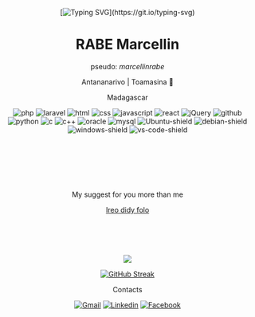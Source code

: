 
<div align="center" >
  
 [![Typing SVG](https://readme-typing-svg.herokuapp.com?font=&duration=4000&color=F7F000&center=true&vCenter=true&lines=Salama!;Hello!)](https://git.io/typing-svg)

  <h1>RABE Marcellin</h1>
  
  <p>pseudo: <i>marcellinrabe</i></p>
  
  <p>Antananarivo | Toamasina 🌴</p>
  <p>Madagascar</p>
  
  <div>
  
 ![php](https://img.shields.io/badge/-php-777BB4?logo=php&logoColor=white&style=for-the-badge)
  ![laravel](https://img.shields.io/badge/-laravel-FF2D20?logo=laravel&logoColor=white&style=for-the-badge)
  ![html](https://img.shields.io/badge/-html-E34F26?logo=html5&logoColor=white&style=for-the-badge)
  ![css](https://img.shields.io/badge/-css-1572B6?logo=css3&logoColor=white&style=for-the-badge)
![javascript](https://img.shields.io/badge/-javascript-F7DF1E?logo=javascript&logoColor=black&style=for-the-badge)
![react](https://img.shields.io/badge/-ReactJs-61DAFB?logo=react&logoColor=black&style=for-the-badge)
  ![jQuery](https://img.shields.io/badge/-jQuery-0769AD?logo=jquery&logoColor=white&style=for-the-badge)
![github](https://img.shields.io/badge/-Git-F05032?logo=git&logoColor=white&style=for-the-badge)
  ![python](https://img.shields.io/badge/-python-3776AB?logo=python&logoColor=ffff00&style=for-the-badge)
   ![c](https://img.shields.io/badge/-A8B9CC?logo=c&logoColor=white&style=for-the-badge)
  ![c++](https://img.shields.io/badge/-C%2B%2B-00599C?logo=c%2B%2B&logoColor=white&style=for-the-badge)
![oracle](https://img.shields.io/badge/-oracle-F80000?logo=oracle&logoColor=white&style=for-the-badge)
![mysql](https://img.shields.io/badge/-MySQL-4479A1?logo=mysql&logoColor=white&style=for-the-badge)
![Ubuntu-shield](https://img.shields.io/badge/-ubuntu-E95420?style=for-the-badge&logo=ubuntu&logoColor=white) 
  ![debian-shield](https://img.shields.io/badge/-debian-A81D33?style=for-the-badge&logo=debian&logoColor=white) 
  ![windows-shield](https://img.shields.io/badge/-windows-0078D6?style=for-the-badge&logo=windows) 
  ![vs-code-shield](https://img.shields.io/badge/VS%20Code-blue?style=for-the-badge&logo=visualstudiocode)
  
  </div>

<br/><br/><br/><br/><br/>
  <p> My suggest for you more than me </p>
  
  [Ireo didy folo](https://marcellinrabe.github.io/didy-folo/)
<br/><br/><br/><br/><br/>
  

<img src='https://activity-graph.herokuapp.com/graph?username=marcellinrabe&theme=gotham&hide_border=true&bg_color=ffffff00' />
  
[![GitHub Streak](https://github-readme-streak-stats.herokuapp.com/?user=marcellinrabe&theme=default)](https://git.io/streak-stats)
  
  <p>Contacts</p>
  
  <div>
    
  [![Gmail](https://img.shields.io/badge/-Gmail-D14836?style=flat&logo=gmail&logoColor=white)](mailto:marcellinp20.aps1a@gmail.com) 
  [![Linkedin](https://img.shields.io/badge/-Linkedin-%230077B5.svg?style=flat&logo=linkedin&logoColor=white)](https://www.linkedin.com/in/marcellinrabe/) 
  [![Facebook](https://img.shields.io/badge/-Facebook-%231877F2.svg?style=flat&logo=Facebook&logoColor=white)](https://www.facebook.com/rabemarcellin)
    
  </div>

</div>
